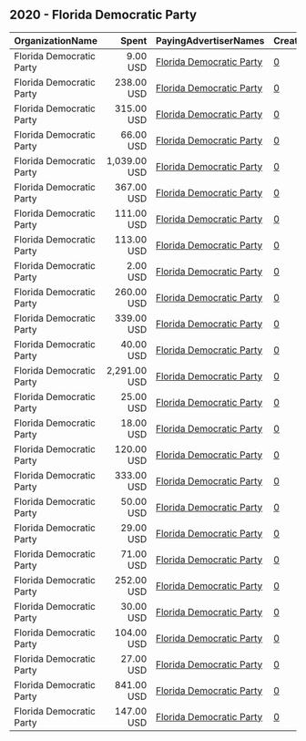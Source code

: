 ## 2020 - Florida Democratic Party 
|OrganizationName|Spent|PayingAdvertiserNames|CreativeUrls|Impressions|Genders|AgeBrackets|CountryCodes|BillingAddresses|CandidateBallotInformation|
|:---|---:|:---|:---|---:|:---|:---|:---|:---|:---|
|Florida Democratic Party|9.00 USD|[Florida Democratic Party](2020/Florida_Democratic_Party.md)|[0](https://www.snap.com/political-ads/asset/39e7ffc5f1c1a936a3786b825dbdb5aa2324a2ccf8284d779293957a509f9bdf?mediaType=mp4)|703||30+|united states|US|Florida Democratic Party|
|Florida Democratic Party|238.00 USD|[Florida Democratic Party](2020/Florida_Democratic_Party.md)|[0](https://www.snap.com/political-ads/asset/0a856db8f3cecd13be178fa4d7765d9709345468fc17dfd5e101f880a43e734b?mediaType=mp4)|47,270|||united states|US|Florida Democratic Party|
|Florida Democratic Party|315.00 USD|[Florida Democratic Party](2020/Florida_Democratic_Party.md)|[0](https://www.snap.com/political-ads/asset/7e103f992243f384af4013b3f72b01d497b0e2f362369c22a8dd0f256aee1ca4?mediaType=mp4)|80,027|||united states|US|Florida Democratic Party|
|Florida Democratic Party|66.00 USD|[Florida Democratic Party](2020/Florida_Democratic_Party.md)|[0](https://www.snap.com/political-ads/asset/0a856db8f3cecd13be178fa4d7765d9709345468fc17dfd5e101f880a43e734b?mediaType=mp4)|11,033|||united states|US|Florida Democratic Party|
|Florida Democratic Party|1,039.00 USD|[Florida Democratic Party](2020/Florida_Democratic_Party.md)|[0](https://www.snap.com/political-ads/asset/a00f3240c6c1529309f0ef09def798aa2665d5f7c854c1925e5825a0f0d7080f?mediaType=mp4)|172,656||18-25|united states|US|Florida Democratic Party|
|Florida Democratic Party|367.00 USD|[Florida Democratic Party](2020/Florida_Democratic_Party.md)|[0](https://www.snap.com/political-ads/asset/a00f3240c6c1529309f0ef09def798aa2665d5f7c854c1925e5825a0f0d7080f?mediaType=mp4)|63,785||18-25|united states|US|Florida Democratic Party|
|Florida Democratic Party|111.00 USD|[Florida Democratic Party](2020/Florida_Democratic_Party.md)|[0](https://www.snap.com/political-ads/asset/7e103f992243f384af4013b3f72b01d497b0e2f362369c22a8dd0f256aee1ca4?mediaType=mp4)|18,567|||united states|US|Florida Democratic Party|
|Florida Democratic Party|113.00 USD|[Florida Democratic Party](2020/Florida_Democratic_Party.md)|[0](https://www.snap.com/political-ads/asset/f6fe5bb6a470a2d5b0510f8faf2eda1d974e2bcca1f08069439a62a7c53b2943?mediaType=jpg)|49,047||18-25|united states|US|Florida Democratic Party|
|Florida Democratic Party|2.00 USD|[Florida Democratic Party](2020/Florida_Democratic_Party.md)|[0](https://www.snap.com/political-ads/asset/4695ea10c1e6bc1f47fbe465b12e863496d1f0f5525efe0916c9d0885c2136fe?mediaType=png)|523|||united states|US|Florida Democratic Party|
|Florida Democratic Party|260.00 USD|[Florida Democratic Party](2020/Florida_Democratic_Party.md)|[0](https://www.snap.com/political-ads/asset/0f7dc1484f4497ea6b83a73166ce80b0814a8909bc27b97a63235f10e309fd51?mediaType=mp4)|40,807||18-25|united states|US|Florida Democratic Party|
|Florida Democratic Party|339.00 USD|[Florida Democratic Party](2020/Florida_Democratic_Party.md)|[0](https://www.snap.com/political-ads/asset/0a856db8f3cecd13be178fa4d7765d9709345468fc17dfd5e101f880a43e734b?mediaType=mp4)|93,002|||united states|US|Florida Democratic Party|
|Florida Democratic Party|40.00 USD|[Florida Democratic Party](2020/Florida_Democratic_Party.md)|[0](https://www.snap.com/political-ads/asset/054a15c488fa9e31aafc072c6ffec2b10abb05027da4b3cff42e05ec6f9dcec2?mediaType=mp4)|8,791|||united states|US|Florida Democratic Party|
|Florida Democratic Party|2,291.00 USD|[Florida Democratic Party](2020/Florida_Democratic_Party.md)|[0](https://www.snap.com/political-ads/asset/ec9ae89beb473549e8350466c078402c7d33c018c0f88bfad01bbc885c7c68a2?mediaType=mp4)|399,024||18-25|united states|US|Florida Democratic Party|
|Florida Democratic Party|25.00 USD|[Florida Democratic Party](2020/Florida_Democratic_Party.md)|[0](https://www.snap.com/political-ads/asset/302b9265025407a547262a782aa12df60ff050a4e604a8b5efb6d696f5f709ef?mediaType=mp4)|6,313|||united states|US|Florida Democratic Party|
|Florida Democratic Party|18.00 USD|[Florida Democratic Party](2020/Florida_Democratic_Party.md)|[0](https://www.snap.com/political-ads/asset/054a15c488fa9e31aafc072c6ffec2b10abb05027da4b3cff42e05ec6f9dcec2?mediaType=mp4)|5,018|||united states|US|Florida Democratic Party|
|Florida Democratic Party|120.00 USD|[Florida Democratic Party](2020/Florida_Democratic_Party.md)|[0](https://www.snap.com/political-ads/asset/a00f3240c6c1529309f0ef09def798aa2665d5f7c854c1925e5825a0f0d7080f?mediaType=mp4)|17,029||18-25|united states|US|Florida Democratic Party|
|Florida Democratic Party|333.00 USD|[Florida Democratic Party](2020/Florida_Democratic_Party.md)|[0](https://www.snap.com/political-ads/asset/7e103f992243f384af4013b3f72b01d497b0e2f362369c22a8dd0f256aee1ca4?mediaType=mp4)|77,414|||united states|US|Florida Democratic Party|
|Florida Democratic Party|50.00 USD|[Florida Democratic Party](2020/Florida_Democratic_Party.md)|[0](https://www.snap.com/political-ads/asset/302b9265025407a547262a782aa12df60ff050a4e604a8b5efb6d696f5f709ef?mediaType=mp4)|11,463|||united states|US|Florida Democratic Party|
|Florida Democratic Party|29.00 USD|[Florida Democratic Party](2020/Florida_Democratic_Party.md)|[0](https://www.snap.com/political-ads/asset/0a856db8f3cecd13be178fa4d7765d9709345468fc17dfd5e101f880a43e734b?mediaType=mp4)|13,508||18-25|united states|US|Florida Democratic Party|
|Florida Democratic Party|71.00 USD|[Florida Democratic Party](2020/Florida_Democratic_Party.md)|[0](https://www.snap.com/political-ads/asset/ec9ae89beb473549e8350466c078402c7d33c018c0f88bfad01bbc885c7c68a2?mediaType=mp4)|9,706||18-25|united states|US|Florida Democratic Party|
|Florida Democratic Party|252.00 USD|[Florida Democratic Party](2020/Florida_Democratic_Party.md)|[0](https://www.snap.com/political-ads/asset/db9789b68d939b1864a5421a6079e9959bb8d5eeb286ce7d26a600582d10d9d4?mediaType=jpg)|114,333||18-25|united states|US|Florida Democratic Party|
|Florida Democratic Party|30.00 USD|[Florida Democratic Party](2020/Florida_Democratic_Party.md)|[0](https://www.snap.com/political-ads/asset/39e7ffc5f1c1a936a3786b825dbdb5aa2324a2ccf8284d779293957a509f9bdf?mediaType=mp4)|2,475||30+|united states|US|Florida Democratic Party|
|Florida Democratic Party|104.00 USD|[Florida Democratic Party](2020/Florida_Democratic_Party.md)|[0](https://www.snap.com/political-ads/asset/7e103f992243f384af4013b3f72b01d497b0e2f362369c22a8dd0f256aee1ca4?mediaType=mp4)|50,469||18-25|united states|US|Florida Democratic Party|
|Florida Democratic Party|27.00 USD|[Florida Democratic Party](2020/Florida_Democratic_Party.md)|[0](https://www.snap.com/political-ads/asset/4695ea10c1e6bc1f47fbe465b12e863496d1f0f5525efe0916c9d0885c2136fe?mediaType=png)|12,053|||united states|US|Florida Democratic Party|
|Florida Democratic Party|841.00 USD|[Florida Democratic Party](2020/Florida_Democratic_Party.md)|[0](https://www.snap.com/political-ads/asset/0f7dc1484f4497ea6b83a73166ce80b0814a8909bc27b97a63235f10e309fd51?mediaType=mp4)|131,960||18-25|united states|US|Florida Democratic Party|
|Florida Democratic Party|147.00 USD|[Florida Democratic Party](2020/Florida_Democratic_Party.md)|[0](https://www.snap.com/political-ads/asset/ec9ae89beb473549e8350466c078402c7d33c018c0f88bfad01bbc885c7c68a2?mediaType=mp4)|20,606||18-25|united states|US|Florida Democratic Party|
